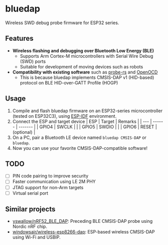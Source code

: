 # bluedap
Wireless SWD debug probe firmware for ESP32 series.

## Features
- **Wireless flashing and debugging over Bluetooth Low Energy (BLE)**
    - Supports Arm Cortex-M microcontrollers with Serial Wire Debug (SWD) ports
    - Suitable for development of moving devices such as robots
- **Compatibility with existing software** such as [probe-rs](https://probe.rs/) and [OpenOCD](https://openocd.org/)
    - This is because bluedap implements CMSIS-DAP v1 (HID-based) protocol on BLE HID-over-GATT Profile (HOGP)

## Usage
1. Compile and flash bluedap firmware on an ESP32-series microcontroller (tested on ESP32C3), using [ESP-IDF](https://docs.espressif.com/projects/esp-idf/en/latest/esp32/) environment.
2. Connect the ESP and target device 
    | ESP | Target | Remarks |
    | --- | ------ | ------- |
    | GPIO4 | SWCLK | |
    | GPIO5 | SWDIO | |
    | GPIO6 | RESET | (optional) |
3. On a PC, pair a Bluetooth LE device named `bluedap CMSIS-DAP` or `bluedap`.
4. Now you can use your favorite CMSIS-DAP-compatible software!

## TODO
- [ ] PIN code pairing to improve security
- [ ] Faster communication using LE 2M PHY
- [ ] JTAG support for non-Arm targets
- [ ] Virtual serial port

## Similar projects
- [yswallow/nRF52_BLE_DAP](https://github.com/yswallow/nRF52_BLE_DAP): Preceding BLE CMSIS-DAP probe using Nordic nRF chip.
- [windowsair/wireless-esp8266-dap](https://github.com/windowsair/wireless-esp8266-dap): ESP-based wireless CMSIS-DAP using Wi-Fi and USBIP.